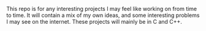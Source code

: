 This repo is for any interesting projects I may feel like working on from time to time. It will contain a mix of my own ideas, and some interesting problems I may see on the internet. These projects will mainly be in C and C++.